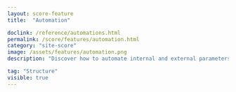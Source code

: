 ```yaml
---
layout: score-feature
title:  "Automation"

doclink: /reference/automations.html
permalink: /score/features/automation.html
category: "site-score"
image: /assets/features/automation.png
description: "Discover how to automate internal and external parameters"

tag: "Structure"
visible: true
---
```


